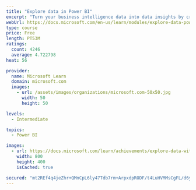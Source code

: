 ```yaml
---
title: "Explore data in Power BI"
excerpt: "Turn your business intelligence data into data insights by creating and configuring Power BI dashboards."
webUrl: https://docs.microsoft.com/en-us/learn/modules/explore-data-power-bi/
type: course
price: Free
length: PT53M
ratings:
  count: 4246
  average: 4.722798
heat: 56

provider:
  name: Microsoft Learn
  domain: microsoft.com
  images:
    - url: /assets/images/organizations/microsoft.com-50x50.jpg
      width: 50
      height: 50

levels:
  - Intermediate

topics:
  - Power BI

images:
  - url: https://docs.microsoft.com/learn/achievements/explore-data-with-power-bi-desktop-social.png
    width: 800
    height: 400
    isCached: true

secured: "mt2REf4q4jeZhr+QMnCpL6ly47Tdb7rm+ArpxdpRODF/t4LuHVMMsCgFL/d6yLV5bE9zKdET+SZWGpWKl5lzNsbBM1/x+JxdWpGtrBA9F7MAYewe/ghAxIO0XQi/kSDnMD0/LjebLAb80QNmNiukYCZ20z0Tz2iRqE4+9S5hW7R0Z/XOzTE0hjhtWxqRioK4AVjsJ1hNGrEmbPF+vB4YaoSRlqf10zAYBNhAVHmfDEsCXTPR8F5mU3ECrWGgni9MOxIoF4KcLERn+QQqZw/8IoOX9btFxEZdaJ52M9AcxJn1v2QE8tTC0h0PCVtxqzcTUO41uobTADAEfrGqbSROXancTJxmxqgbCn0zl77m5lDLq0D8ghBqi030+8y0uzNAosEIcBEocOThdMY6cT5+Pp5UfTRHsI2hJKCrkUBCjjM=;AFJxCaB/DIhf3MBV2FT62A=="
---
```



